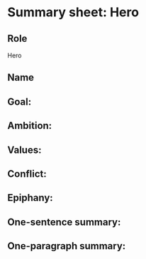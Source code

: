 Summary sheet: Hero
======

## Role 
Hero

## Name

## Goal: 

## Ambition: 

## Values: 

## Conflict: 

## Epiphany: 

## One-sentence summary: 

## One-paragraph summary: 
